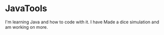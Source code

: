 <h1>JavaTools</h1>
<p>I'm learning Java and how to code with it. I have Made a dice simulation and am working on more.</p>
